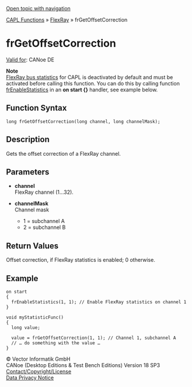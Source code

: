 [Open topic with navigation](../../../../../CANoeDEFamily.htm#Topics/CAPLFunctions/FlexRay/Functions/CAPLfunctionFRGetOffsetCorrection.md)

[CAPL Functions](../../CAPLfunctions.md) » [FlexRay](../CAPLfunctionsFlexrayOverview.md) » frGetOffsetCorrection

# frGetOffsetCorrection

[Valid for](../../../Shared/FeatureAvailability.md): CANoe DE

**Note**  
[FlexRay bus statistics](../CAPLfunctionsFlexrayOverview.md#BMBusStatistics) for CAPL is deactivated by default and must be activated before calling this function. You can do this by calling function [frEnableStatistics](CAPLfunctionFREnableStatistics.md) in an **on start {}** handler, see example below.

## Function Syntax

```plaintext
long frGetOffsetCorrection(long channel, long channelMask);
```

## Description

Gets the offset correction of a FlexRay channel.

## Parameters

- **channel**  
  FlexRay channel (1…32).

- **channelMask**  
  Channel mask
  - 1 = subchannel A
  - 2 = subchannel B

## Return Values

Offset correction, if FlexRay statistics is enabled; 0 otherwise.

## Example

```plaintext
on start
{
  frEnableStatistics(1, 1); // Enable FlexRay statistics on channel 1
}

void myStatisticFunc()
{
  long value;

  value = frGetOffsetCorrection(1, 1); // Channel 1, subchannel A
  // … do something with the value …
}
```

© Vector Informatik GmbH  
CANoe (Desktop Editions & Test Bench Editions) Version 18 SP3  
[Contact/Copyright/License](../../../Shared/ContactCopyrightLicense.md)  
[Data Privacy Notice](https://www.vector.com/int/en/company/get-info/privacy-policy/)
